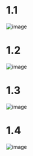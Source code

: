 # 1.1
![image](https://github.com/ThanchiraCharakhon099/COM-LAB-I-LabSheet-Week-11/assets/144195708/c7094f26-a451-4f51-9148-f15a11427890)
# 1.2
![image](https://github.com/ThanchiraCharakhon099/COM-LAB-I-LabSheet-Week-11/assets/144195708/4f598cd2-7dfc-41a4-b94b-6a65bbd73652)
# 1.3
![image](https://github.com/ThanchiraCharakhon099/COM-LAB-I-LabSheet-Week-11/assets/144195708/e4736f91-455a-4ab7-af9d-b922c21ab8f4)
# 1.4
![image](https://github.com/ThanchiraCharakhon099/COM-LAB-I-LabSheet-Week-11/assets/144195708/ad5d0929-4cb4-4ec9-9f55-6ef48132e515)

